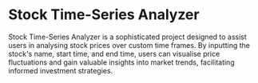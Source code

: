 # Stock Time-Series Analyzer
Stock Time-Series Analyzer is a sophisticated project designed to assist users in analysing stock prices over custom time frames. By inputting the stock's name, start time, and end time, users can visualise price fluctuations and gain valuable insights into market trends, facilitating informed investment strategies.
